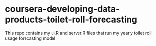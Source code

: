 # coursera-developing-data-products-toilet-roll-forecasting
This repo contains my ui.R and server.R files that run my yearly toilet roll usage forecasting model
